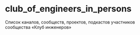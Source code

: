 # club_of_engineers_in_persons
Список каналов, сообществ, проектов, подкастов участников сообщества «Клуб инженеров»
